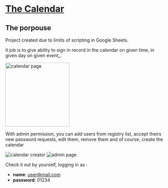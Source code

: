 # [The Calendar](https://calendar-w5y1.onrender.com)

## The porpouse
Project created due to limits of scripting in Google Sheets.

It job is to give ability to sign in record in the calendar on given time, in given day on given event_.
<p>
  <img src="https://github.com/BartoszJakubowsky/calendar_v2/assets/110412160/66dd8450-5c07-440d-83bc-a853bff68299" alt="calendar page" width=200/>
</p>

With admin permission, you can add users from registry list, accept theirs new password requests, edit them, remove them and of course, create the calendar
<p>
  <img src="https://github.com/BartoszJakubowsky/calendar_v2/assets/110412160/6b34e99b-caf8-471e-8f88-deec6749ada2" alt="calendar creator" />
  <img src="https://github.com/BartoszJakubowsky/calendar_v2/assets/110412160/5335b008-5640-4a38-b60a-168c3ca0539a" alt="admin page"/>
</p>

Check it out by yourself, logging in as :
- **name**: user@mail.com
- **password**: 01234
